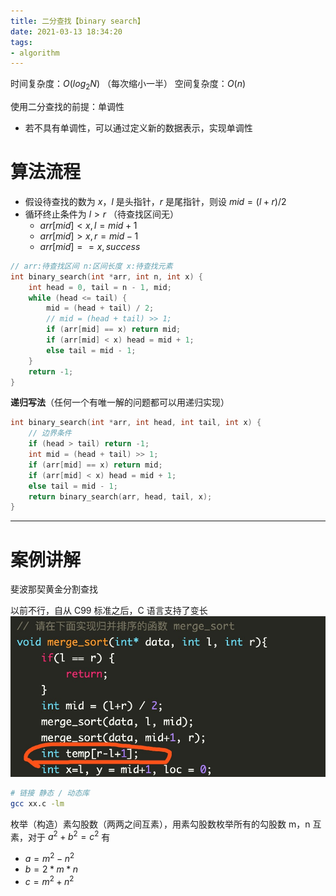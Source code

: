 ```yaml
---
title: 二分查找【binary search】
date: 2021-03-13 18:34:20
tags:
- algorithm
---
```


时间复杂度：$O(log_{2}N)$ （每次缩小一半）
空间复杂度：$O(n)$

使用二分查找的前提：单调性
- 若不具有单调性，可以通过定义新的数据表示，实现单调性

# 算法流程

- 假设待查找的数为 $x$，$l$ 是头指针，$r$ 是尾指针，则设 $mid = (l + r) / 2$
- 循环终止条件为 $l > r$ （待查找区间无）
  - $arr[mid] < x, l = mid + 1$
  - $arr[mid] > x, r = mid - 1$
  - $arr[mid] == x, success$

```c
// arr:待查找区间 n:区间长度 x:待查找元素
int binary_search(int *arr, int n, int x) {
    int head = 0, tail = n - 1, mid;
    while (head <= tail) {
        mid = (head + tail) / 2;
        // mid = (head + tail) >> 1;
        if (arr[mid] == x) return mid;
        if (arr[mid] < x) head = mid + 1;
        else tail = mid - 1;
    }
    return -1;
}
```

**递归写法**（任何一个有唯一解的问题都可以用递归实现）

```c
int binary_search(int *arr, int head, int tail, int x) {
    // 边界条件
    if (head > tail) return -1;
    int mid = (head + tail) >> 1;
    if (arr[mid] == x) return mid;
    if (arr[mid] < x) head = mid + 1;
    else tail = mid - 1;
    return binary_search(arr, head, tail, x);
}
```

---

# 案例讲解


斐波那契黄金分割查找

以前不行，自从 C99 标准之后，C 语言支持了变长
![](binary-search/define-array.jpg)

```bash
# 链接 静态 / 动态库
gcc xx.c -lm
```

枚举（构造）素勾股数（两两之间互素），用素勾股数枚举所有的勾股数
m，n 互素，对于 $a^2 + b^2 = c^2$ 有 
- $a = m^2 - n^2$
- $b = 2 * m * n$
- $c = m^2 + n^2$